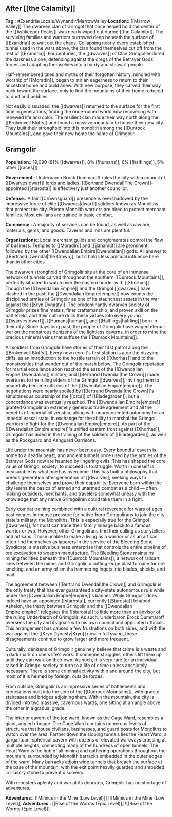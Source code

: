 ## After [[the Calamity]]
**Tag**:: #Exandria/Locale/Wynandir/MarrowValley
**Location**:: [[Marrow Valley]]
The dwarven clan of Grimgol that once helped hold the center of the [[Ashkeeper Peaks]] was nearly wiped out during [[the Calamity]]. The surviving families and warriors burrowed deep beneath the surface of [[Exandria]] to wait out the chaos. Collapsing nearly every established tunnel used in the wars above, the clan found themselves cut off from the rest of [[Exandria]]. For centuries, the [[dwarves]] of Clan Grimgol endured the darkness alone, defending against the dregs of the Betrayer Gods’ forces and adapting themselves into a hardy and stalwart people.

Half-remembered tales and myths of their forgotten history, mingled with worship of [[Moradin]], began to stir an eagerness to return to their ancestral home and build anew. With new purpose, they carved their way back toward the surface, only to find the mountains of their home reduced to dust and pebbles.

Not easily dissuaded, the [[dwarves]] returned to the surface for the first time in generations, finding the once-ruined world now recovering with renewed life and color. The resilient clan made their way north along the [[Brokenveil Bluffs]] and found a massive mountain to house their new city. They built their stronghold into this monolith among the [[Dunrock Mountains]], and gave their new home the name of Grimgolir.

## Grimgolir

**Population**:: 19,090 (81% [[dwarves]], 8% [[humans]], 6% [[halflings]], 5% other [[races]])

**Government**:: Underbaron Brock Dummaroff rules the city with a council of [[Dwarves|dwarf]] lords and ladies. [[Bertrand Dwendal|The Crown]]-appointed [[starosta]] is effectively just another councilor.

**Defense**:: A fair [[Crownsguard]] presence is overshadowed by the impressive force of elite [[Dwarves|dwarf]] soldiers known as Monoliths that protect the city. Private Monolith warriors are hired to protect merchant families. Most civilians are trained in basic combat.

**Commerce**:: A majority of services can be found, as well as raw ore, materials, gems, and goods. Taverns and inns are plentiful.

**Organizations**:: Local merchant guilds and conglomerates control the flow of business. Temples to [[Moradin]] and [[Bahamut]] are prominent, followed by the other [[Dwendalian Empire|Dwendalian]] gods. All answer to [[Bertrand Dwendal|the Crown]], but it holds less political influence here than in other cities.

The dwarven stronghold of Grimgolir sits at the core of an immense network of tunnels carved throughout the southern [[Dunrock Mountains]], perfectly situated to watch over the eastern border with [[Xhorhas]]. Though the [[Dwendalian Empire]] and the Grimgol [[dwarves]] have clashed in the past, the [[Dwendalian Empire|empire]] now counts the disciplined armies of Grimgolir as one of its staunchest assets in the war against the [[Kryn Dynasty]]. The predominantly dwarven society of Grimgolir prizes fine metals, finer craftsmanship, and proven skill on the battlefield, and their culture drills these virtues into every young [[Dwarves|dwarf]], [[Humans|human]], and [[Halflings|halfling]] born in their city. Since days long past, the people of Grimgolir have waged eternal war on the monstrous denizens of the lightless caverns, in order to mine the precious mineral veins that suffuse the [[Dunrock Mountains]].

All soldiers from Grimgolir have stories of their first patrol along the [[Brokenveil Bluffs]]. Every new recruit's first station is atop the dizzying cliffs, as an introduction to the hostile terrain of [[Xhorhas]] and to the monstrosities that wander out of the marsh below. The Grimgolir reputation for martial excellence soon reached the ears of the [[Dwendalian Empire|Dwendalian]] military, and [[Bertrand Dwendal|the Crown]] made overtures to the ruling elders of the Grimgol [[dwarves]], inviting them to peacefully become citizens of the [[Dwendalian Empire|empire]]. The negotiations were nearly spoiled by [[Bertrand Dwendal|the Crown]]'s simultaneous courtship of the [[orcs]] of [[Bladegarden]], but a concordance was eventually reached. The [[Dwendalian Empire|empire]] granted Grimgolir an extremely generous trade agreement and all the benefits of imperial citizenship, along with unprecedented autonomy for an imperial vassal state, in exchange for the ability to marshal the Grimgol warriors to fight for the [[Dwendalian Empire|empire]]. As part of the [[Dwendalian Empire|empire]]'s unified eastern front against [[Xhorhas]], Grimgolir has aided in the training of the soldiers of [[Bladegarden]], as well as the Rockguard and Ashguard Garrisons.

Life under the mountain has never been easy. Every bountiful cavern is home to a deadly beast, and ancient tunnels once used by the armies of the Betrayer Gods now are haunted by lingering evils. This has shaped the core value of Grimgol society: to succeed is to struggle. Worth in oneself is measurable by what one has overcome. This has built a philosophy that breeds generation after generation of [[dwarves]] seeking ways to challenge themselves and prove their capability. Everyone born within the city learns the basics of armed and unarmed combat as a child — often making outsiders, merchants, and travelers somewhat uneasy with the knowledge that any native Grimgoliran could take them in a fight.

Early combat training combined with a cultural reverence for wars of ages past creates immense pressure for native-born Grimgolirans to join the city-state's military: the Monoliths. This is especially true for the Grimgol [[dwarves]], for most can trace their family lineage back to a famous warrior or two. However, other Grimgolirans find their calling as storytellers and artisans. Those unable to make a living as a warrior or as an artisan often find themselves as laborers in the service of the Bleeding Stone Syndicate, a massive business enterprise that controls the entire pipeline of ore excavation to weapon manufacture. The Bleeding Stone maintains mining facilities beneath the [[Dunrock Mountains]], a network of railcart lines between the mines and Grimgolir, a cutting-edge blast furnace for ore smelting, and an army of smiths hammering ingots into blades, shields, and mail.

The agreement between [[Bertrand Dwendal|the Crown]] and Grimgolir is the only treaty that has ever guaranteed a city-state autonomous rule while under the [[Dwendalian Empire|empire]]'s banner. While Grimgolir does indeed have an appointed [[starosta]], currently [[Starosta]] Ichabod Ashelon, the treaty between Grimgolir and the [[Dwendalian Empire|empire]] relegates the [[starosta]] to little more than an advisor of the ruling Underbaron of Grimgolir. As such, Underbaron Brock Dummaroff oversees the city and its goals with his own council and appointed officials. This arrangement has caused a few frustrations on both sides, and with the war against the [[Kryn Dynasty|Kryn]] now in full swing, these disagreements continue to grow larger and more frequent.

Culturally, denizens of Grimgolir genuinely believe that crime is a waste and a dark mark on one's life's work. If someone struggles, others lift them up until they can walk on their own. As such, it is very rare for an individual raised in Grimgol society to turn to a life of crime unless absolutely necessary. There is some criminal activity within and around the city, but most of it is helmed by foreign, outside forces.

From outside, Grimgolir is an impressive series of battlements and crenelations built into the side of the [[Dunrock Mountains]], with granite staircases and bridges adjoining them. Within the mountain, the city is divided into two massive, cavernous wards, one sitting at an angle above the other in a gradual grade.

The interior cavern of the top ward, known as the Cage Ward, resembles a giant, angled ribcage. The Cage Ward contains numerous levels of structures that house civilians, businesses, and guard posts for Monoliths to watch over the area. Farther down the sloping tunnels lies the Heart Ward, a gargantuan, spherical cavern with dozens of elevated walkways crossing at multiple heights, connecting many of the hundreds of open tunnels. The Heart Ward is the hub of all mining and gathering operations throughout the mountain, surrounded by Monolith barracks embedded in the outer edges of the ward. Many barracks adjoin wide tunnels that breach the surface at the base of the mountain, with the exit point heavily guarded and shrouded in illusory stone to prevent discovery.

With monsters aplenty and war at its doorstep, Grimgolir has no shortage of adventures.

**Adventures**:: [[Mimics in the Mine (Low Level)]]
![[Mimics in the Mine (Low Level)]]
**Adventures**:: [[Rise of the Worms (Epic Level)]]
![[Rise of the Worms (Epic Level)]]